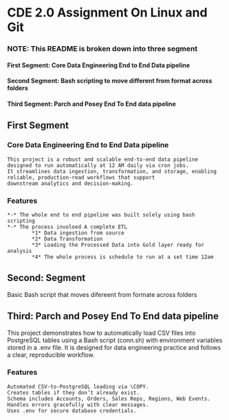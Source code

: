 # CDE 2.0 Assignment On Linux and Git

### NOTE: This README is broken down into three segment
####        First Segment: Core Data Engineering End to End Data pipeline 
####        Second Segment: Bash scripting to move different from format across folders
####        Third Segment: Parch and Posey End To End data pipeline


## First Segment

### Core Data Engineering End to End Data pipeline
    This project is a robust and scalable end-to-end data pipeline designed to run automatically at 12 AM daily via cron jobs.
    It streamlines data ingestion, transformation, and storage, enabling reliable, production-read workflows that support 
    downstream analytics and decision-making.
    
### Features
    *-* The whole end to end pipeline was built solely using bash scripting
    *-* The process involoed A complete ETL 
            *1* Data ingestion from source 
            *2* Data Transformation
            *3* Loading the Processed Data into Gold layer ready for analysis
            *4* The whole process is schedule to run at a set time 12am
    
## Second: Segment
Basic Bash script that moves difereent from formate across folders

## Third: Parch and Posey End To End data pipeline
This project demonstrates how to automatically load CSV files into PostgreSQL tables using a 
Bash script (conn.sh) with environment variables stored in a .env file. It is designed for data engineering practice and
follows a clear, reproducible workflow.

### Features
    Automated CSV-to-PostgreSQL loading via \COPY.
    Creates tables if they don’t already exist.
    Schema includes Accounts, Orders, Sales Reps, Regions, Web Events.
    Handles errors gracefully with clear messages.
    Uses .env for secure database credentials.
